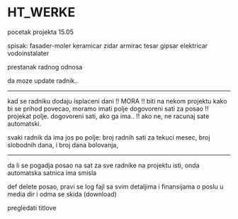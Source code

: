 # HT_WERKE
pocetak projekta 15.05


spisak:
fasader-moler
keramicar
zidar
armirac
tesar
gipsar
elektricar
vodoinstalater

prestanak radnog odnosa

da moze update radnik..
__________________________________________________________________________________________________________

kad se radniku dodaju isplaceni dani !! MORA !! biti na nekom projektu kako bi se prihod povecao, moramo imati polje
dogovoreni sati za posao  !! projekat polje. dogovoreni sati, ako ga ima.. !!   ako ne, ne racunaj sate automatski.

svaki radnik da ima jos po polje: broj radnih sati za tekuci mesec, broj slobodnih dana, i broj dana bolovanja,
 ____________________

da li se pogadja posao na sat za sve radnike na projektu isti, onda automatska satnica ima smisla

def delete posao, pravi se log fajl sa svim detaljima i finansijama o poslu u media dir i odma se skida (download)

pregledati titlove